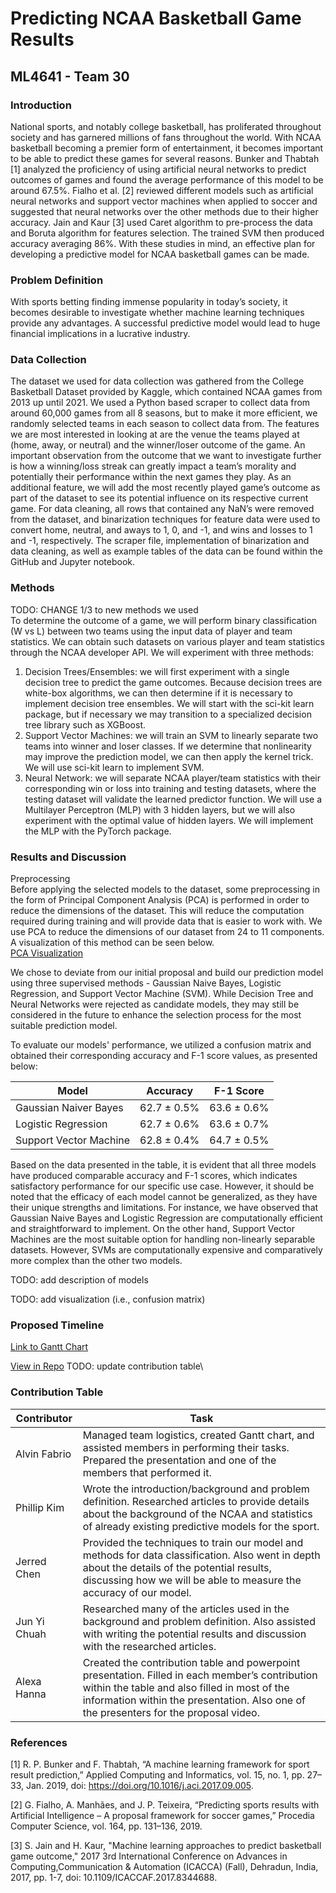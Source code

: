 # Predicting NCAA Basketball Game Results
## ML4641 - Team 30
### Introduction
National sports, and notably college basketball, has proliferated throughout society and has garnered millions of fans throughout the world. With NCAA basketball becoming a premier form of entertainment, it becomes important to be able to predict these games for several reasons. Bunker and Thabtah [1] analyzed the proficiency of using artificial neural networks to predict outcomes of games and found the average performance of this model to be around 67.5%. Fialho et al. [2] reviewed different models such as artificial neural networks and support vector machines when applied to soccer and suggested that neural networks over the other methods due to their higher accuracy. Jain and Kaur [3] used Caret algorithm to pre-process the data and Boruta algorithm for features selection. The trained SVM then produced accuracy averaging 86%. With these studies in mind, an effective plan for developing a predictive model for NCAA basketball games can be made.
### Problem Definition
With sports betting finding immense popularity in today’s society, it becomes desirable to investigate whether machine learning techniques provide any advantages. A successful predictive model would lead to huge financial implications in a lucrative industry.
### Data Collection

The dataset we used for data collection was gathered from the College Basketball Dataset provided by Kaggle, which contained NCAA games from 2013 up until 2021. We used a Python based scraper to collect data from around 60,000 games from all 8 seasons, but to make it more efficient, we randomly selected teams in each season to collect data from. The features we are most interested in looking at are the venue the teams played at (home, away, or neutral) and the winner/loser outcome of the game. An important observation from the outcome that we want to investigate further is how a winning/loss streak can greatly impact a team’s morality and potentially their performance within the next games they play. As an additional feature, we will add the most recently played game’s outcome as part of the dataset to see its potential influence on its respective current game. For data cleaning, all rows that contained any NaN’s were removed from the dataset, and binarization techniques for feature data were used to convert home, neutral, and aways to 1, 0, and -1, and wins and losses to 1 and -1, respectively. The scraper file, implementation of binarization and data cleaning, as well as example tables of the data can be found within the GitHub and Jupyter notebook.

### Methods
TODO: CHANGE 1/3 to new methods we used\
To determine the outcome of a game, we will perform binary classification (W vs L) between two teams using the input data of player and team statistics. We can obtain such datasets on various player and team statistics through the NCAA developer API. We will experiment with three methods:
1. Decision Trees/Ensembles: we will first experiment with a single decision tree to predict the game outcomes. Because decision trees are white-box algorithms, we can then determine if it is necessary to implement decision tree ensembles. We will start with the sci-kit learn package, but if necessary we may transition to a specialized decision tree library such as XGBoost.
2. Support Vector Machines: we will train an SVM to linearly separate two teams into winner and loser classes. If we determine that nonlinearity may improve the prediction model, we can then apply the kernel trick. We will use sci-kit learn to implement SVM.
3. Neural Network: we will separate NCAA player/team statistics with their corresponding win or loss into training and testing datasets, where the testing dataset will validate the learned predictor function. We will use a Multilayer Perceptron (MLP) with 3 hidden layers, but we will also experiment with the optimal value of hidden layers. We will implement the MLP with the PyTorch package.

### Results and Discussion

Preprocessing\
Before applying the selected models to the dataset, some preprocessing in the form of Principal Component Analysis (PCA) is performed in order to reduce the dimensions of the dataset. This will reduce the computation required during training and will provide data that is easier to work with. We use PCA to reduce the dimensions of our dataset from 24 to 11 components. A visualization of this method can be seen below.\
[PCA Visualization](/project/pca_visualization.html)

We chose to deviate from our initial proposal and build our prediction model using three supervised methods - Gaussian Naive Bayes, Logistic Regression, and Support Vector Machine (SVM). While Decision Tree and Neural Networks were rejected as candidate models, they may still be considered in the future to enhance the selection process for the most suitable prediction model.

To evaluate our models' performance, we utilized a confusion matrix and obtained their corresponding accuracy and F-1 score values, as presented below:

| Model                          | Accuracy                | F-1 Score   |
| ------------------------------ | ----------------------- |-------------|
| Gaussian Naiver Bayes          | 62.7 ± 0.5%             | 63.6 ± 0.6% |
| Logistic Regression            | 62.7 ± 0.6%             | 63.6 ± 0.7% |
| Support Vector Machine         | 62.8 ± 0.4%             | 64.7 ± 0.5% |

Based on the data presented in the table, it is evident that all three models have produced comparable accuracy and F-1 scores, which indicates satisfactory performance for our specific use case. However, it should be noted that the efficacy of each model cannot be generalized, as they have their unique strengths and limitations. For instance, we have observed that Gaussian Naive Bayes and Logistic Regression are computationally efficient and straightforward to implement. On the other hand, Support Vector Machines are the most suitable option for handling non-linearly separable datasets. However, SVMs are computationally expensive and comparatively more complex than the other two models.


TODO: add description of models

TODO: add visualization (i.e., confusion matrix)

### Proposed Timeline
[Link to Gantt Chart](https://www.dropbox.com/s/cof5fgvn9mwrexg/GanttChart.xlsx?dl=0)

[View in Repo](GanttChart.xlsx)
TODO: update contribution table\
### Contribution Table

| Contributor                    | Task                                                                     |
|--------------------------------|--------------------------------------------------------------------------|
| Alvin Fabrio                   | Managed team logistics, created Gantt chart, and assisted members in performing their tasks. Prepared the presentation and one of the members that performed it.                                                                                          |
| Phillip Kim                    | Wrote the introduction/background and problem definition. Researched articles to provide details about the background of the NCAA and statistics of already existing predictive models for the sport.                                |
| Jerred Chen                    | Provided the techniques to train our model and methods for data classification. Also went in depth about the details of the potential results, discussing how we will be able to measure the accuracy of our model.                 |
| Jun Yi Chuah                   | Researched many of the articles used in the background and problem definition. Also assisted with writing the potential results and discussion with the researched articles.                                                        |
| Alexa Hanna                    | Created the contribution table and powerpoint presentation. Filled in each member’s contribution within the table and also filled in most of the information within the presentation. Also one of the presenters for the proposal video.     

### References
[1] R. P. Bunker and F. Thabtah, “A machine learning framework for sport result prediction,” Applied Computing and Informatics, vol. 15, no. 1, pp. 27–33, Jan. 2019, doi: https://doi.org/10.1016/j.aci.2017.09.005.

[2] G. Fialho, A. Manhães, and J. P. Teixeira, “Predicting sports results with Artificial Intelligence – A proposal framework for soccer games,” Procedia Computer Science, vol. 164, pp. 131–136, 2019. 

[3] S. Jain and H. Kaur, "Machine learning approaches to predict basketball game outcome," 2017 3rd International Conference on Advances in Computing,Communication & Automation (ICACCA) (Fall), Dehradun, India, 2017, pp. 1-7, doi: 10.1109/ICACCAF.2017.8344688.
